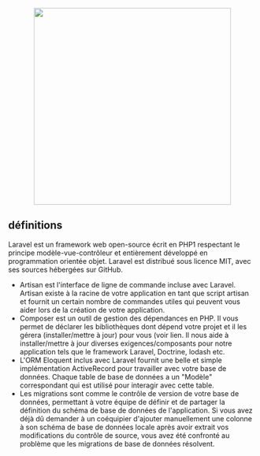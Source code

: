 <p align="center"><img src="https://raw.githubusercontent.com/laravel/art/master/logo-lockup/5%20SVG/2%20CMYK/1%20Full%20Color/laravel-logolockup-cmyk-red.svg" width="400"></p>

## définitions   

Laravel est un framework web open-source écrit en PHP1 respectant le principe modèle-vue-contrôleur et entièrement développé en programmation orientée objet. Laravel est distribué sous licence MIT, avec ses sources hébergées sur GitHub.

- Artisan est l'interface de ligne de commande incluse avec Laravel. Artisan existe à la racine de votre application en tant que script artisan et fournit un certain nombre de commandes utiles qui peuvent vous aider lors de la création de votre application. 
- Composer est un outil de gestion des dépendances en PHP. Il vous permet de déclarer les bibliothèques dont dépend votre projet et il les gérera (installer/mettre à jour) pour vous (voir lien. Il nous aide à installer/mettre à jour diverses exigences/composants pour notre application tels que le framework Laravel, Doctrine, lodash etc.
- L'ORM Eloquent inclus avec Laravel fournit une belle et simple implémentation ActiveRecord pour travailler avec votre base de données. Chaque table de base de données a un "Modèle" correspondant qui est utilisé pour interagir avec cette table.
- Les migrations sont comme le contrôle de version de votre base de données, permettant à votre équipe de définir et de partager la définition du schéma de base de données de l'application. Si vous avez déjà dû demander à un coéquipier d'ajouter manuellement une colonne à son schéma de base de données locale après avoir extrait vos modifications du contrôle de source, vous avez été confronté au problème que les migrations de base de données résolvent.